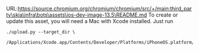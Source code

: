 URL:https://source.chromium.org/chromium/chromium/src/+/main:third_party\skia\infra\bots\assets\ios-dev-image-13.5\README.md
To create or update this asset, you will need a Mac with Xcode installed. Just
run

```shell
./upload.py --target_dir \
  /Applications/Xcode.app/Contents/Developer/Platforms/iPhoneOS.platform/DeviceSupport/13.5
```

